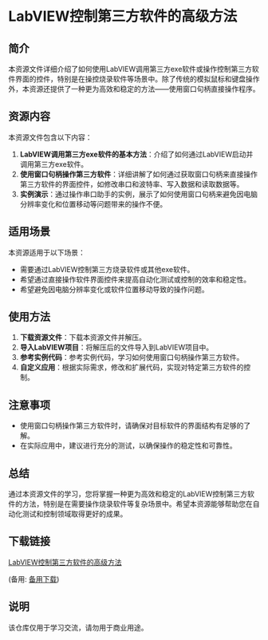 # LabVIEW控制第三方软件的高级方法

## 简介

本资源文件详细介绍了如何使用LabVIEW调用第三方exe软件或操作控制第三方软件界面的控件，特别是在操控烧录软件等场景中。除了传统的模拟鼠标和键盘操作外，本资源还提供了一种更为高效和稳定的方法——使用窗口句柄直接操作程序。

## 资源内容

本资源文件包含以下内容：

1. **LabVIEW调用第三方exe软件的基本方法**：介绍了如何通过LabVIEW启动并调用第三方exe软件。
2. **使用窗口句柄操作第三方软件**：详细讲解了如何通过获取窗口句柄来直接操作第三方软件的界面控件，如修改串口和波特率、写入数据和读取数据等。
3. **实例演示**：通过操作串口助手的实例，展示了如何使用窗口句柄来避免因电脑分辨率变化和位置移动等问题带来的操作不便。

## 适用场景

本资源适用于以下场景：

- 需要通过LabVIEW控制第三方烧录软件或其他exe软件。
- 希望通过直接操作软件界面控件来提高自动化测试或控制的效率和稳定性。
- 希望避免因电脑分辨率变化或软件位置移动导致的操作问题。

## 使用方法

1. **下载资源文件**：下载本资源文件并解压。
2. **导入LabVIEW项目**：将解压后的文件导入到LabVIEW项目中。
3. **参考实例代码**：参考实例代码，学习如何使用窗口句柄操作第三方软件。
4. **自定义应用**：根据实际需求，修改和扩展代码，实现对特定第三方软件的控制。

## 注意事项

- 使用窗口句柄操作第三方软件时，请确保对目标软件的界面结构有足够的了解。
- 在实际应用中，建议进行充分的测试，以确保操作的稳定性和可靠性。

## 总结

通过本资源文件的学习，您将掌握一种更为高效和稳定的LabVIEW控制第三方软件的方法，特别是在需要操作烧录软件等复杂场景中。希望本资源能够帮助您在自动化测试和控制领域取得更好的成果。

## 下载链接
[LabVIEW控制第三方软件的高级方法](https://pan.quark.cn/s/85ddab8beb17) 

(备用: [备用下载](https://pan.baidu.com/s/1v34KUWyuYfGZisbeGioFmQ?pwd=1234))

## 说明

该仓库仅用于学习交流，请勿用于商业用途。
